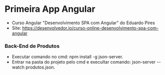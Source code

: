 # Primeira App Angular

- Curso Angular "Desenvolvimento SPA com Angular" do Eduardo Pires
- Site: https://desenvolvedor.io/curso-online-desenvolvimento-spa-com-angular


### Back-End de Produtos

- Executar comando no cmd: npm install -g json-server. 
- Entrar na pasta do projeto pelo cmd e execultar comando: json-server --watch produtos.json.


